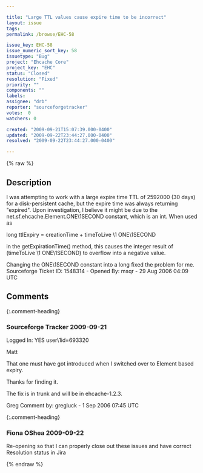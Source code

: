 ```yaml
---

title: "Large TTL values cause expire time to be incorrect"
layout: issue
tags: 
permalink: /browse/EHC-58

issue_key: EHC-58
issue_numeric_sort_key: 58
issuetype: "Bug"
project: "Ehcache Core"
project_key: "EHC"
status: "Closed"
resolution: "Fixed"
priority: ""
components: ""
labels: 
assignee: "drb"
reporter: "sourceforgetracker"
votes:  0
watchers: 0

created: "2009-09-21T15:07:39.000-0400"
updated: "2009-09-22T23:44:27.000-0400"
resolved: "2009-09-22T23:44:27.000-0400"

---
```




{% raw %}



## Description

<div markdown="1" class="description">

I was attempting to work with a large expire time TTL of 2592000 (30 
days) for a disk-persistent cache, but the expire time was always 
returning "expired". Upon investigation, I believe it might be due to the 
net.sf.ehcache.Element.ONE\1SECOND constant, which is an int. When used  
as

long ttlExpiry = creationTime + timeToLive \1 ONE\1SECOND

in the getExpirationTime() method, this causes the integer result of 
(timeToLive \1 ONE\1SECOND) to overflow into a negative value.

Changing the ONE\1SECOND constant into a long fixed the problem for 
me.
Sourceforge Ticket ID: 1548314 - Opened By: msqr - 29 Aug 2006 04:09 UTC

</div>

## Comments


{:.comment-heading}
### **Sourceforge Tracker** <span class="date">2009-09-21</span>

<div markdown="1" class="comment">

Logged In: YES 
user\1id=693320

Matt

That one must have got introduced when I switched over to
Element based expiry.

Thanks for finding it.

The fix is in trunk and will be in ehcache-1.2.3.

Greg
Comment by: gregluck - 1 Sep 2006 07:45 UTC

</div>


{:.comment-heading}
### **Fiona OShea** <span class="date">2009-09-22</span>

<div markdown="1" class="comment">

Re-opening so that I can properly close out these issues and have correct Resolution status in Jira

</div>



{% endraw %}
